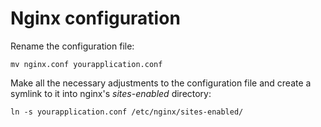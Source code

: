 Nginx configuration
===================

Rename the configuration file:

    mv nginx.conf yourapplication.conf

Make all the necessary adjustments to the configuration file and create a 
symlink to it into nginx's *sites-enabled* directory:

    ln -s yourapplication.conf /etc/nginx/sites-enabled/ 
